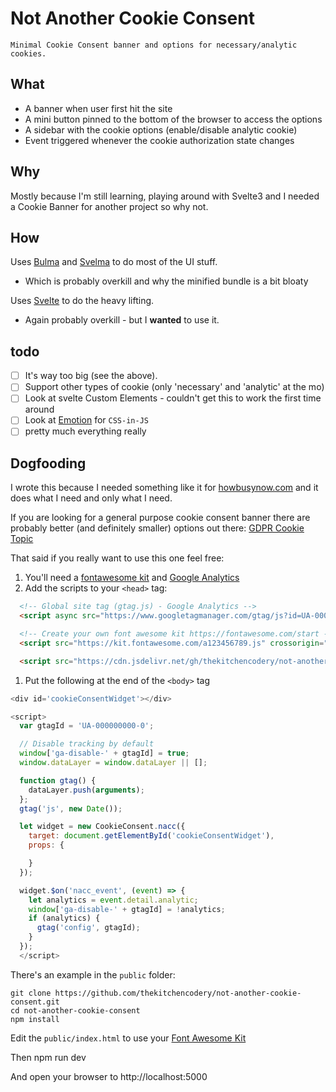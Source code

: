 # Not Another Cookie Consent
    Minimal Cookie Consent banner and options for necessary/analytic cookies.

## What
* A banner when user first hit the site
* A mini button pinned to the bottom of the browser to access the options
* A sidebar with the cookie options (enable/disable analytic cookie)
* Event triggered whenever the cookie authorization state changes 

## Why
Mostly because I'm still learning, playing around with Svelte3 and I needed a Cookie Banner for another project so why not.

## How
Uses [Bulma](https://bulma.io) and [Svelma](https://github.com/c0bra/svelma) to do most of the UI stuff.
* Which is probably overkill and why the minified bundle is a bit bloaty

Uses [Svelte](https://svelte.dev/) to do the heavy lifting.
* Again probably overkill - but I **wanted** to use it.

## todo
* [ ] It's way too big (see the above).
* [ ] Support other types of cookie (only 'necessary' and 'analytic' at the mo)
* [ ] Look at svelte Custom Elements - couldn't get this to work the first time around
* [ ] Look at [Emotion](https://emotion.sh) for `CSS-in-JS` 
* [ ] pretty much everything really

## Dogfooding
I wrote this because I needed something like it for [howbusynow.com](https://howbusynow.com) and it does what I need and only what I need.

If you are looking for a general purpose cookie consent banner there are probably better (and definitely smaller) options out there: [GDPR Cookie Topic](https://github.com/topics/gdpr-cookie)

That said if you really want to use this one feel free:

1. You'll need a [fontawesome kit](https://fontawesome.com/start) and [Google Analytics](https://analytics.goolge.com)
2. Add the scripts to your `<head>` tag:

```html
  <!-- Global site tag (gtag.js) - Google Analytics -->
  <script async src="https://www.googletagmanager.com/gtag/js?id=UA-000000000-0"></script>

  <!-- Create your own font awesome kit https://fontawesome.com/start -->
  <script src="https://kit.fontawesome.com/a123456789.js" crossorigin="anonymous"></script>

  <script src="https://cdn.jsdelivr.net/gh/thekitchencodery/not-another-cookie-consent/dist/index.min.js">
```

1. Put the following at the end of the `<body>` tag

```javascript
<div id='cookieConsentWidget'></div>

<script>
  var gtagId = 'UA-000000000-0';

  // Disable tracking by default
  window['ga-disable-' + gtagId] = true;
  window.dataLayer = window.dataLayer || [];

  function gtag() {
    dataLayer.push(arguments);
  };
  gtag('js', new Date());

  let widget = new CookieConsent.nacc({
    target: document.getElementById('cookieConsentWidget'),
    props: {

    }
  });

  widget.$on('nacc_event', (event) => {
    let analytics = event.detail.analytic;
    window['ga-disable-' + gtagId] = !analytics;
    if (analytics) {
      gtag('config', gtagId);
    }
  });
  </script>
```

There's an example in the `public` folder:
 
    git clone https://github.com/thekitchencodery/not-another-cookie-consent.git
    cd not-another-cookie-consent
    npm install

Edit the `public/index.html` to use your [Font Awesome Kit](https://fontawesome.com/start) 

Then
    npm run dev

And open your browser to http://localhost:5000 
   

